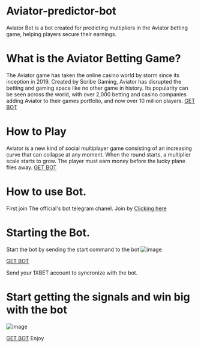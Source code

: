 # Aviator-predictor-bot
Aviator Bot is a bot created for predicting multipliers in the Aviator betting game, helping players secure their earnings.

# What is the Aviator Betting Game?
The Aviator game has taken the online casino world by storm since its inception in 2019. Created by Scribe Gaming, Aviator has disrupted the betting and gaming space like no other game in history. Its popularity can be seen across the world, with over 2,000 betting and casino companies adding Aviator to their games portfolio, and now over 10 million players.
[GET BOT](https://t.me/AviatorProHackApp)
# How to Play
Aviator is a new kind of social multiplayer game consisting of an increasing curve that can collapse at any moment. When the round starts, a multiplier scale starts to grow. The player must earn money before the lucky plane flies away.
[GET BOT](https://t.me/AviatorProHackApp)
# How to use Bot.
First join The official's bot telegram chanel. Join by [Clicking here](https://t.me/AviatorProHackApp)

# Starting the Bot.
Start the bot by sending the start command to the bot
![image](https://github.com/user-attachments/assets/58a9b522-0d3c-4812-82cc-c41cf7ad5e83)


[GET BOT](https://t.me/AviatorProHackApp)

Send your 1XBET account to syncronize with the bot.

# Start getting the signals and win big with the bot

![image](https://github.com/user-attachments/assets/5e39c58c-1021-4a75-a53e-86590d7631d3)

[GET BOT](https://t.me/AviatorProHackApp)
Enjoy

